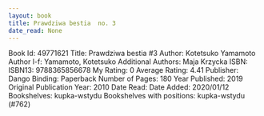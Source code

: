 ```yaml
---
layout: book
title: Prawdziwa bestia  no. 3
date_read: None
---
```


Book Id: 49771621
Title: Prawdziwa bestia #3
Author: Kotetsuko Yamamoto
Author l-f: Yamamoto, Kotetsuko
Additional Authors: Maja Krzycka
ISBN: 
ISBN13: 9788365856678
My Rating: 0
Average Rating: 4.41
Publisher: Dango
Binding: Paperback
Number of Pages: 180
Year Published: 2019
Original Publication Year: 2010
Date Read: 
Date Added: 2020/01/12
Bookshelves: kupka-wstydu
Bookshelves with positions: kupka-wstydu (#762)

